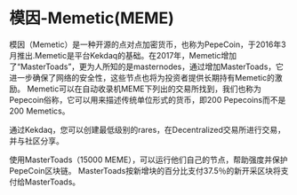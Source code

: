 # 

# 模因-Memetic(MEME)

模因（Memetic）是一种开源的点对点加密货币，也称为PepeCoin，于2016年3月推出.Memetic是平台Kekdaq的基础。在2017年，Memetic增加了“MasterToads”，更为人所知的是masternodes，通过增加MasterToads，它进一步确保了网络的安全性，这些节点也将为投资者提供长期持有Memetic的激励。 Memetic可以在自动收录机MEME下列出的交易所找到，我们也称为Pepecoin俗称，它可以用来描述传统单位形式的货币，即200 Pepecoins而不是200 Memetics。

通过Kekdaq，您可以创建最低级别的rares，在Decentralized交易所进行交易，并与社区分享。

使用MasterToads（15000 MEME），可以运行他们自己的节点，帮助强度并保护PepeCoin区块链。 MasterToads按新增块的百分比支付37.5％的新开采区块将支付给MasterToads。

